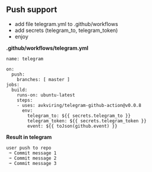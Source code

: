 ## Push support

- add file telegram.yml to .github/workflows
- add secrets (telegram_to, telegram_token)
- enjoy

**.github/workflows/telegram.yml**
```
name: telegram

on:
  push:
    branches: [ master ]  
jobs:
  build:    
    runs-on: ubuntu-latest    
    steps:        
    - uses: avkviring/telegram-github-action@v0.0.8
      env:
        telegram_to: ${{ secrets.telegram_to }}  
        telegram_token: ${{ secrets.telegram_token }}
        event: ${{ toJson(github.event) }}
```

**Result in telegram**
```
user push to repo
 ➞ Commit message 1
 ➞ Commit message 2
 ➞ Commit message 3
``` 

